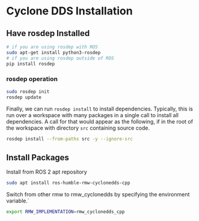 # Cyclone DDS Installation

## Have rosdep Installed

```bash
# if you are using rosdep with ROS
sudo apt-get install python3-rosdep
# if you are using rosdep outside of ROS
pip install rosdep
```

### rosdep operation
```bash
sudo rosdep init
rosdep update
```

Finally, we can run `rosdep install` to install dependencies. Typically, this is run over a workspace with many packages in a single call to install all dependencies. A call for that would appear as the following, if in the root of the workspace with directory `src` containing source code.

```bash
rosdep install --from-paths src -y --ignore-src
```

## Install Packages

Install from ROS 2 apt repository

```bash
sudo apt install ros-humble-rmw-cyclonedds-cpp
```

Switch from other rmw to rmw_cyclonedds by specifying the environment variable.`

```bash
export RMW_IMPLEMENTATION=rmw_cyclonedds_cpp
```

